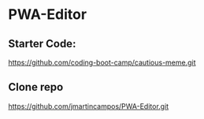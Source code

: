 # PWA-Editor
## Starter Code:
https://github.com/coding-boot-camp/cautious-meme.git
## Clone repo
https://github.com/jmartincampos/PWA-Editor.git
